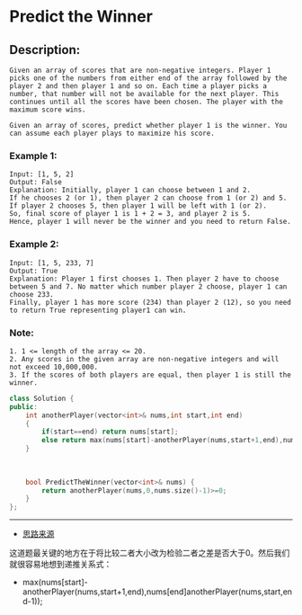 # Predict the Winner
## Description:
```
Given an array of scores that are non-negative integers. Player 1 picks one of the numbers from either end of the array followed by the player 2 and then player 1 and so on. Each time a player picks a number, that number will not be available for the next player. This continues until all the scores have been chosen. The player with the maximum score wins.

Given an array of scores, predict whether player 1 is the winner. You can assume each player plays to maximize his score.
```
### Example 1:
```
Input: [1, 5, 2]
Output: False
Explanation: Initially, player 1 can choose between 1 and 2. 
If he chooses 2 (or 1), then player 2 can choose from 1 (or 2) and 5. If player 2 chooses 5, then player 1 will be left with 1 (or 2). 
So, final score of player 1 is 1 + 2 = 3, and player 2 is 5. 
Hence, player 1 will never be the winner and you need to return False.
```
### Example 2:
```
Input: [1, 5, 233, 7]
Output: True
Explanation: Player 1 first chooses 1. Then player 2 have to choose between 5 and 7. No matter which number player 2 choose, player 1 can choose 233.
Finally, player 1 has more score (234) than player 2 (12), so you need to return True representing player1 can win.
```
### Note:

    1. 1 <= length of the array <= 20.
    2. Any scores in the given array are non-negative integers and will not exceed 10,000,000.
    3. If the scores of both players are equal, then player 1 is still the winner.
```cpp
class Solution {
public:
    int anotherPlayer(vector<int>& nums,int start,int end)
    {
        if(start==end) return nums[start];
        else return max(nums[start]-anotherPlayer(nums,start+1,end),nums[end]-anotherPlayer(nums,start,end-1));
    }
    
    
    
    bool PredictTheWinner(vector<int>& nums) {
        return anotherPlayer(nums,0,nums.size()-1)>=0;
    }
};
```
******************************************
- [思路来源](https://www.cnblogs.com/liujinhong/p/6477367.html)

这道题最关键的地方在于将比较二者大小改为检验二者之差是否大于0。然后我们就很容易地想到递推关系式：

- max(nums[start]-anotherPlayer(nums,start+1,end),nums[end]anotherPlayer(nums,start,end-1));

